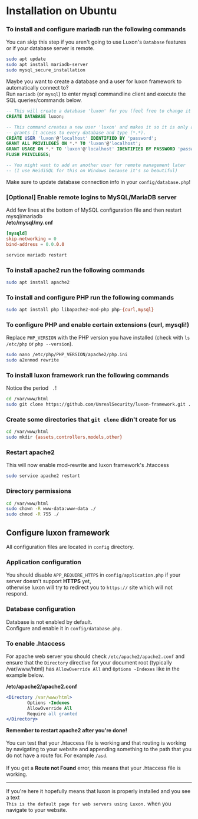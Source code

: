 # Installation on Ubuntu

### To install and configure mariadb run the following commands
You can skip this step if you aren't going to use Luxon's `Database` features or if your database server is remote.
```sh
sudo apt update
sudo apt install mariadb-server
sudo mysql_secure_installation
```
Maybe you want to create a database and a user for luxon framework to automatically connect to?\
Run `mariadb` (or `mysql`) to enter mysql commandline client and execute the SQL queries/commands below.
```sql
-- This will create a database 'luxon' for you (feel free to change it to whatever you want to use, I don't mind).
CREATE DATABASE luxon;

-- This command creates a new user 'luxon' and makes it so it is only accessible on localhost and then
-- grants it access to every database and type (*.*).
CREATE USER 'luxon'@'localhost' IDENTIFIED BY 'password';
GRANT ALL PRIVILEGES ON *.* TO 'luxon'@'localhost';
GRANT USAGE ON *.* TO 'luxon'@'localhost' IDENTIFIED BY PASSWORD 'password';
FLUSH PRIVILEGES;

-- You might want to add an another user for remote management later 
-- (I use HeidiSQL for this on Windows because it's so beautiful)
```
Make sure to update database connection info in your `config/database.php`!

### [Optional] Enable remote logins to MySQL/MariaDB server
Add few lines at the bottom of MySQL configuration file and then restart mysql/mariadb\
**/etc/mysql/my.cnf**
```conf
[mysqld]
skip-networking = 0
bind-address = 0.0.0.0
```
```sh
service mariadb restart
```

### To install apache2 run the following commands
```sh
sudo apt install apache2
```

### To install and configure PHP run the following commands
```sh
sudo apt install php libapache2-mod-php php-{curl,mysql}
```

### To configure PHP and enable certain extensions (curl, mysqli!)
Replace `PHP_VERSION` with the PHP version you have installed (check with `ls /etc/php` or `php --version`).
```sh
sudo nano /etc/php/PHP_VERSION/apache2/php.ini
sudo a2enmod rewrite
```

### To install luxon framework run the following commands
Notice the period ` .`!
```sh
cd /var/www/html
sudo git clone https://github.com/UnrealSecurity/luxon-framework.git .
```

### Create some directories that `git clone` didn't create for us
```sh
cd /var/www/html
sudo mkdir {assets,controllers,models,other}
```

### Restart apache2
This will now enable mod-rewrite and luxon framework's .htaccess
```sh
sudo service apache2 restart
```

### Directory permissions
```sh
cd /var/www/html
sudo chown -R www-data:www-data ./
sudo chmod -R 755 ./
```

## Configure luxon framework
All configuration files are located in `config` directory.

### Application configuration
You should disable `APP_REQUIRE_HTTPS` in `config/application.php` if your server doesn't support **HTTPS** yet,\
otherwise luxon will try to redirect you to `https://` site which will not respond.

### Database configuration
Database is not enabled by default.\
Configure and enable it in `config/database.php`.

### To enable .htaccess
For apache web server you should check `/etc/apache2/apache2.conf` and ensure that the `Directory`
directive for your document root (typically /var/www/html) has `AllowOverride All` 
and `Options -Indexes` like in the example below.

**/etc/apache2/apache2.conf**
```apache
<Directory /var/www/html>
        Options -Indexes
        AllowOverride All
        Require all granted
</Directory>
```
**Remember to restart apache2 after you're done!**\
\
You can test that your .htaccess file is working and that routing is 
working by navigating to your website and appending something to the path that 
you do not have a route for. For example `/asd`.\
\
If you get a __Route not Found__ error, this means that your .htaccess file is working.


---
If you're here it hopefully means that luxon is properly installed and you see a text\
`This is the default page for web servers using Luxon.` when you navigate to your website.